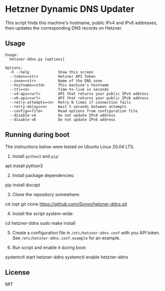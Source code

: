 # Hetzner Dynamic DNS Updater

This script finds this machine's hostname, public IPv4 and IPv6 addresses,
then updates the corresponding DNS records on Hetzner.

## Usage

```text
Usage:
  hetzner-ddns.py [options]

Options:
  -h --help             Show this screen
  --token=<str>         Hetzner API Token
  --zone=<str>          Name of the DNS zone
  --hostname=<std>      This machine's hostname
  --ttl=<n>             Time-to-live in seconds
  --v4-api=<url>        API that returns your public IPv4 address
  --v6-api=<url>        API that returns your public IPv6 address
  --retry-attempts=<n>  Retry N times if connection fails
  --retry-delay=<s>     Wait S seconds between attempts
  --config=<file>       Read options from configuration file
  --disable-v4          Do not update IPv4 address
  --disable-v6          Do not update IPv6 address
```

## Running during boot

The instructions below were tested on Ubuntu Linux 20.04 LTS. 

1. Install `python3` and `pip`:

  apt install python3

2. Install package dependencies:

  pip install docopt

3. Clone the repository somewhere:

  cd /opt
  git clone https://github.com/iSoron/hetzner-ddns.git

4. Install the script system-wide:

  cd hetzner-ddns
  sudo make install

5. Create a configuration file in `/etc/hetzner-ddns.conf` with you API token. See `/etc/hetzner-ddns.conf.example` for an example.

6. Run script and enable it during boot:

  systemctl start hetzner-ddns
  systemctl enable hetzner-ddns

## License

MIT
